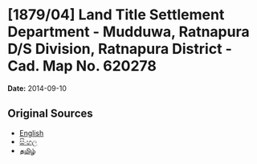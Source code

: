 # [1879/04] Land Title Settlement Department - Mudduwa, Ratnapura D/S Division, Ratnapura District - Cad. Map No. 620278

**Date:** 2014-09-10

## Original Sources

- [English](https://documents.gov.lk/view/extra-gazettes/2014/9/1879-04_E.pdf)
- [සිංහල](https://documents.gov.lk/view/extra-gazettes/2014/9/1879-04_S.pdf)
- [தமிழ்](https://documents.gov.lk/view/extra-gazettes/2014/9/1879-04_T.pdf)
